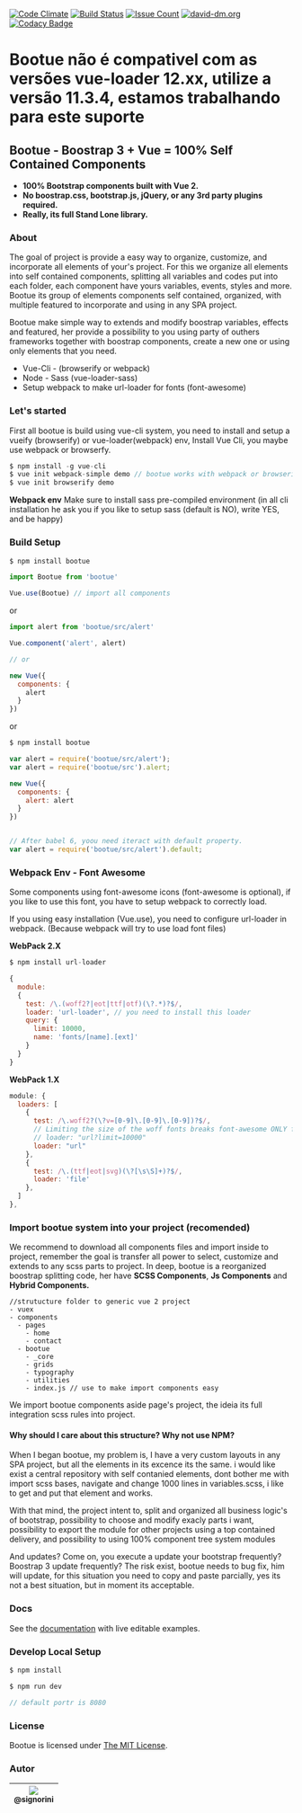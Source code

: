 [![Code Climate](https://codeclimate.com/github/maestro-server/bootue/badges/gpa.svg)](https://codeclimate.com/github/maestro-server/bootue) [![Build Status](https://travis-ci.org/maestro-server/bootue.svg?branch=master)](https://travis-ci.org/maestro-server/bootue) [![Issue Count](https://codeclimate.com/github/maestro-server/bootue/badges/issue_count.svg)](https://codeclimate.com/github/maestro-server/bootue) [![david-dm.org](https://david-dm.org/maestro-server/bootue.svg)](https://david-dm.org/) [![Codacy Badge](https://api.codacy.com/project/badge/Grade/336961c7b6d84424885355549300095f)](https://www.codacy.com/app/Signorini/bootue?utm_source=github.com&amp;utm_medium=referral&amp;utm_content=maestro-server/bootue&amp;utm_campaign=Badge_Grade)

# Bootue não é compativel com as versões vue-loader 12.xx, utilize a versão 11.3.4, estamos trabalhando para este suporte

## Bootue - Boostrap 3 + Vue = 100% Self Contained Components
- **100% Bootstrap components built with Vue 2.**
- **No boostrap.css, bootstrap.js, jQuery, or any 3rd party plugins required.**
- **Really, its full Stand Lone library.**

### About
The goal of project is provide a easy way to organize, customize, and incorporate all elements of your's project. For this we organize all elements into self contained components, splitting all variables and codes put into each folder, each component have yours variables, events, styles and more. Bootue its group of elements components self contained, organized, with multiple featured to incorporate and using in any SPA project.

Bootue make simple way to extends and modify boostrap variables, effects and featured, her provide a possibility to you using party of outhers frameworks together with boostrap components, create a new one or using only elements that you need.

 * Vue-Cli - (browserify or webpack)
 * Node - Sass (vue-loader-sass)
 * Setup webpack to make url-loader for fonts (font-awesome)

### Let's started
First all bootue is build using vue-cli system, you need to install and setup a vueify (browserify) or vue-loader(webpack) env, Install Vue Cli, you maybe use webpack or browserfy.

```javascript
$ npm install -g vue-cli
$ vue init webpack-simple demo // bootue works with webpack or browserify
$ vue init browserify demo
```

**Webpack env**
Make sure to install sass pre-compiled environment (in all cli installation he ask you if you like to setup sass (default is NO), write YES, and be happy)

### Build Setup

```javascript
$ npm install bootue

import Bootue from 'bootue'

Vue.use(Bootue) // import all components
```
or
```javascript
import alert from 'bootue/src/alert'

Vue.component('alert', alert)

// or

new Vue({
  components: {
    alert
  }
})
```
or
```javascript
$ npm install bootue

var alert = require('bootue/src/alert');
var alert = require('bootue/src').alert;

new Vue({
  components: {
    alert: alert
  }
})


// After babel 6, yoou need iteract with default property.
var alert = require('bootue/src/alert').default;
```

### Webpack Env - Font Awesome

Some components using font-awesome icons (font-awesome is optional), if you like to use this font, you have to setup webpack to correctly load.

If you using easy installation (Vue.use), you need to configure url-loader in webpack. (Because webpack will try to use load font files)

**WebPack 2.X**
```javascript
$ npm install url-loader

{
  module:
  {
    test: /\.(woff2?|eot|ttf|otf)(\?.*)?$/,
    loader: 'url-loader', // you need to install this loader
    query: {
      limit: 10000,
      name: 'fonts/[name].[ext]'
    }
  }
}
```
**WebPack 1.X**
```javascript
module: {
  loaders: [
    {
      test: /\.woff2?(\?v=[0-9]\.[0-9]\.[0-9])?$/,
      // Limiting the size of the woff fonts breaks font-awesome ONLY for the extract text plugin
      // loader: "url?limit=10000"
      loader: "url"
    },
    {
      test: /\.(ttf|eot|svg)(\?[\s\S]+)?$/,
      loader: 'file'
    },
  ]
},
```

### Import bootue system into your project (recomended)
We recommend to download all components files and import inside to project, remember the goal is transfer all power to select, customize and extends to any scss parts to project. In deep, bootue is a reorganized boostrap splitting code, her have **SCSS Components**, **Js Components** and **Hybrid Components.**

```markup
//strutucture folder to generic vue 2 project
- vuex
- components
  - pages
    - home
    - contact
  - bootue
    - _core
    - grids
    - typography
    - utilities
    - index.js // use to make import components easy
```
We import bootue components aside page's project, the ideia its full integration scss rules into project.

#### Why should I care about this structure? Why not use NPM?
When I began bootue, my problem is, I have a very custom layouts in any SPA project, but all the elements in its excence its the same. i would like exist a central repository with self contanied elements, dont bother me with import scss bases, navigate and change 1000 lines in variables.scss, i like to get and put that element and works.

With that mind, the project intent to, split and organized all business logic's of bootstrap, possibility to choose and modify exacly parts i want, possibility to export the module for other projects using a top contained delivery, and possibility to using 100% component tree system modules

And updates? Come on, you execute a update your bootstrap frequently? Boostrap 3 update frequently? The risk exist, bootue needs to bug fix, him will update, for this situation you need to copy and paste parcially, yes its not a best situation, but in moment its acceptable.

### Docs
See the [documentation](https://maestro-server.github.io/bootue/) with live editable examples.

### Develop Local Setup
```javascript
$ npm install

$ npm run dev

// default portr is 8080
```
### License
Bootue is licensed under [The MIT License](LICENSE).

### Autor

| [<img src="https://avatars0.githubusercontent.com/u/1161310?v=3&s=115"><br><sub>@signorini</sub>](https://github.com/Signorini) |
| :---: |
